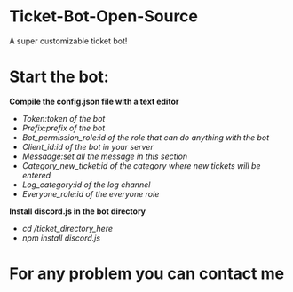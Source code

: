 # Ticket-Bot-Open-Source
A super customizable ticket bot!

# Start the bot:
**Compile the config.json file with a text editor**
* *Token:token of the bot*
* *Prefix:prefix of the bot*
* *Bot_permission_role:id of the role that can do anything with the bot*
* *Client_id:id of the bot in your server*
* *Messaage:set all the message in this section*
* *Category_new_ticket:id of the category where new tickets will be entered*
* *Log_category:id of the log channel*
* *Everyone_role:id of the everyone role*

**Install discord.js in the bot directory**
* *cd /ticket_directory_here* 
* *npm install discord.js* 

# For any problem you can contact me
